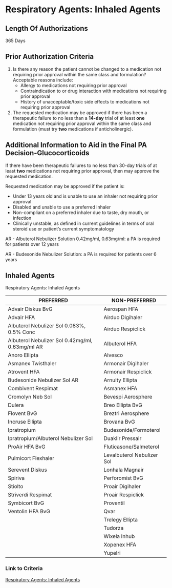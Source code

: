 # Respiratory Agents: Inhaled Agents

## Length Of Authorizations

365 Days

## Prior Authorization Criteria

1.  Is there any reason the patient cannot be changed to a medication not requiring prior approval within the same class and formulation? Acceptable reasons include:
    -   Allergy to medications not requiring prior approval
    -   Contraindication to or drug interaction with medications not requiring prior approval
    -   History of unacceptable/toxic side effects to medications not requiring prior approval
2.  The requested medication may be approved if there has been a therapeutic failure to no less than a **14-day** trial of at least **one** medication not requiring prior approval within the same class and formulation (must try **two** medications if anticholinergic).

## Additional Information to Aid in the Final PA Decision-Glucocorticoids

If there have been therapeutic failures to no less than 30-day trials of at least **two** medications not requiring prior approval, then may approve the requested medication.

Requested medication may be approved if the patient is:

-   Under 13 years old and is unable to use an inhaler not requiring prior approval
-   Disabled and unable to use a preferred inhaler
-   Non-compliant on a preferred inhaler due to taste, dry mouth, or infection
-   Clinically unstable, as defined in current guidelines in terms of oral steroid use or patient’s current symptomatology

AR - Albuterol Nebulizer Solution 0.42mg/ml, 0.63mg/ml: a PA is required for patients over 12 years

AR - Budesonide Nebulizer Solution: a PA is required for patients over 6 years

## Inhaled Agents

Respiratory Agents: Inhaled Agents

| PREFERRED                                       | NON-PREFERRED              |
|-------------------------------------------------|----------------------------|
| Advair Diskus BvG                               | Aerospan HFA               |
| Advair HFA                                      | Airduo Digihaler           |
| Albuterol Nebulizer Sol 0.083%, 0.5% Conc       | Airduo Respiclick          |
| Albuterol Nebulizer Sol 0.42mg/ml, 0.63mg/ml AR | Albuterol HFA              |
| Anoro Ellipta                                   | Alvesco                    |
| Asmanex Twisthaler                              | Armonair Digihaler         |
| Atrovent HFA                                    | Armonair Respiclick        |
| Budesonide Nebulizer Sol AR                     | Arnuity Ellipta            |
| Combivent Respimat                              | Asmanex HFA                |
| Cromolyn Neb Sol                                | Bevespi Aerosphere         |
| Dulera                                          | Breo Ellipta BvG           |
| Flovent BvG                                     | Breztri Aerosphere         |
| Incruse Ellipta                                 | Brovana BvG                |
| Ipratropium                                     | Budesonide/Formoterol      |
| Ipratropium/Albuterol Nebulizer Sol             | Duaklir Pressair           |
| ProAir HFA BvG                                  | Fluticasone/Salmeterol     |
| Pulmicort Flexhaler                             | Levalbuterol Nebulizer Sol |
| Serevent Diskus                                 | Lonhala Magnair            |
| Spiriva                                         | Perforomist BvG            |
| Stiolto                                         | Proair Digihaler           |
| Striverdi Respimat                              | Proair Respiclick          |
| Symbicort BvG                                   | Proventil                  |
| Ventolin HFA BvG                                | Qvar                       |
|                                                 | Trelegy Ellipta            |
|                                                 | Tudorza                    |
|                                                 | Wixela Inhub               |
|                                                 | Xopenex HFA                |
|                                                 | Yupelri                    |

### Link to Criteria

[Respiratory Agents: Inhaled Agents](https://pharmacy.medicaid.ohio.gov/sites/default/files/20220415_UPDL_Criteria_FINAL_.pdf#page=91)
